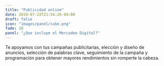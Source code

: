 ```yaml
---
title: "Publicidad online"
date: 2019-07-22T21:54:26-04:00
draft: false
icon: "images/panel/cube.png"
fade: 10
panel: "¿Que incluye el Mercadeo Digital?"
---
```

Te apoyamos con tus campañas publicitarias, elección y diseño de anuncios, selección de palabras clave, seguimiento de la campaña y programación para obtener mayores rendimientos sin romperte la cabeza.